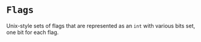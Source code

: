 # `Flags`

Unix-style sets of flags that are represented as an `int` with various
bits set, one bit for each flag.
